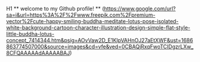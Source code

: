 H1 ** welcome to my Github profile! **
(https://www.google.com/url?sa=i&url=https%3A%2F%2Fwww.freepik.com%2Fpremium-vector%2Fcute-happy-smiling-buddha-meditate-lotus-pose-isolated-white-background-cartoon-character-illustration-design-simple-flat-style-little-buddha-lotus-concept_7414344.htm&psig=AOvVaw2D_E1KlpVAHnOJ27aEtXWF&ust=1686863774507000&source=images&cd=vfe&ved=0CBAQjRxqFwoTCIDgzrLXw_8CFQAAAAAdAAAAABAJ)
